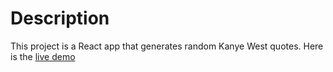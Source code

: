 # Description

This project is a React app that generates random Kanye West quotes. Here is the [live demo](
https://quoteskanyewest.netlify.app)
